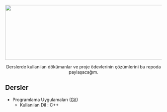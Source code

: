 <p align="center"><img src="https://github.com/wynioux/Iskenderun-Technical-University/blob/master/Documents/iste.png" width="709" height="177"></p>
<p align="center">Derslerde kullanılan dökümanlar ve proje ödevlerinin çözümlerini bu repoda paylaşacağım.</p>

## Dersler

* Programlama Uygulamaları ([Git](https://github.com/wynioux/Iskenderun-Technical-University/blob/master/Lessons/PROGRAMLAMA%20UYGULAMALARI/GUIDE.md))
  * Kullanılan Dil : C++